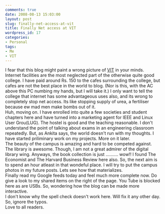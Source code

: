 ```yaml
---
comments: true
date: 2008-08-13 15:03:00
layout: post
slug: finally-net-access-at-vit
title: Finally Net access at VIT
wordpress_id: 17
categories:
- Personal
tags:
- Me
- VIT
---
```


I fear that this blog might paint a wrong picture of [VIT](http://www.vit.ac.in/) in your minds. Internet facilities are the most neglected part of the otherwise quite good college. I have paid around Rs. 150 to the cafes surrounding the college, but cafes are not the best place in the world to blog. (Nor is this, with the AC above this PC numbing my hands, but I will take it.) I only want to tell the college that internet has some advantageous uses also, and its wrong to completely stop net access. Its like stopping supply of urea, a fertiliser because ew mad men make bombs out of it.  
Huh, moving on. I have enrolled into quite a few societies and student chapters here and have turned into a marketing agent for IEEE and Linux User Grou(LUG). The hostel is good and the teaching reasonable. I don't understand the point of talking about exams in an engineering classroom repeatedly. But, as Ankita says, the world doesn't run with my thoughts. I have started priliminary work on my projects. More on it later.  
The beauty of the campus is amazing and hard to be competed against. The library is awesome. Though, I am not a great admirer of the digital library wing. Anyways, the book collection is just .......... wow!! I found The Economist and The Harvard Business Review here also. So, the next aim is to spend an hour atleast in that wondeful place. I will try to put the campus photos in my future posts. Lets see how that materializes.  
Finally read my Google feeds today and feel much more complete now. Do give a look to my shared items on the right of the page. You Tube is blocked here as are USBs. So, wondering how the blog can be made more interactive.  
I don't know why the spell check doesn't work here. Will fix it any other day. So, ignore the typos.  
Love to all readers.

